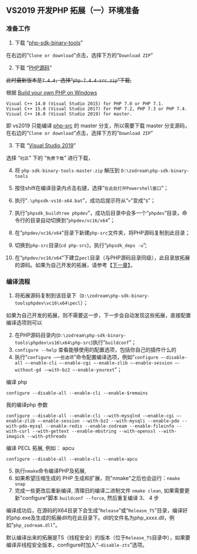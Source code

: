 ## VS2019 开发PHP 拓展（一）环境准备

### 准备工作

1. 下载 “[php-sdk-binary-tools](https://github.com/Microsoft/php-sdk-binary-tools)”

在右边的“`Clone or download`”点击，选择下方的“`Download ZIP`”

2. 下载 “[PHP源码](https://windows.php.net/downloads/releases/)”

~~此时最新版本是`7.4.4`，选择“`php-7.4.4-src.zip`”下载,~~

根据 [Build your own PHP on Windows](https://wiki.php.net/internals/windows/stepbystepbuild_sdk_2)

    Visual C++ 14.0 (Visual Studio 2015) for PHP 7.0 or PHP 7.1.
    Visual C++ 15.0 (Visual Studio 2017) for PHP 7.2, PHP 7.3 or PHP 7.4.
    Visual C++ 16.0 (Visual Studio 2019) for master.

即 vs2019 只能编译 [php-src](https://github.com/php/php-src) 的 master 分支，所以需要下载 master 分支源码，在右边的“`Clone or download`”点击，选择下方的“`Download ZIP`”

3. 下载 “[Visual Studio 2019](https://visualstudio.microsoft.com/zh-hans/downloads/)”

选择 “`社区`” 下的 “`免费下载`” 进行下载，


4. 将 `php-sdk-binary-tools-master.zip` 解压到 `D:\zodream\php-sdk-binary-tools`

5. 按住shift在编译目录内点击右键，选择“`在此处打开Powershell窗口`”；
6. 执行”`.\phpsdk-vs16-x64.bat`”，成功后提示符从“`>`”变成“`$`”；
7. 执行“`phpsdk_buildtree phpdev`”，成功后目录中会多一个“`phpdev`”目录，命令行的目录自动切换到“`phpdev/vc16/x64`”；
8. 在“`phpdev/vc16/x64`”目录下新建`php-src`文件夹，将PHP源码复制到此目录；
9. 切换到`php-src`目录(`cd php-src`)，执行“`phpsdk_deps -u`”;
10. 在“`phpdev/vc16/x64`”下建立`pecl`目录（与PHP源码目录同级），此目录放拓展的源码。如果为自己开发的拓展，请参考【[下一章](./63.md)】。

### 编译流程

1. 将拓展源码复制到该目录下（`D:\zodream\php-sdk-binary-toolsphpdev\vc16\x64\pecl`）；

如果为自己开发的拓展，则不需要这一步，下一步会自动发现这些拓展，直接配置编译选项则可以

2. 在PHP源码目录内(`D:\zodream\php-sdk-binary-tools\phpdev\vs16\x64\php-src`)执行”`buildconf`”；
3. `configure --help` 查看能够使用的配置选项，包括你自己的插件什么的
4. 执行“`configure –一些选项`”命令配置编译选项，例如”`configure –-disable-all –-enable-cli –-enable-cgi –-enable-zlib –-enable-session –-without-gd -–with-bz2 –-enable-yourext`”；

编译 php

```shell
configure --disable-all --enable-cli --enable-$remains
```

我的编译php 参数

```shell
configure --disable-all --enable-cli --with-mysqlnd -–enable-cgi –-enable-zlib –-enable-session --with-bz2 --with-mysqli --enable-pdo --with-pdo-mysql --enable-redis --enable-zodream --enable-fileinfo --with-curl --with-gettext --enable-mbstring --with-openssl --with-imagick --with-pthreads
```


编译 PECL 拓展, 例如： apcu

```shell
configure --disable-all --enable-cli --enable-apcu

```
5. 执行`nmake`命令编译PHP及拓展, 
6. 如果希望压缩生成的 PHP 生成和扩展，则"nmake"之后也会运行：`nmake snap`
7. 完成一些更改后重新编译, 清理旧的编译二进制文件 `nmake clean`, 如果需要更新"configure"脚本 `buildconf --force`, 然后重复编译 3、 4 步

编译成功后，在源码的X64目录下会生成“`Release`”或“`Release_TS`”目录，编译好的php.exe及生成的拓展dll均在此目录下。dll的文件名为php_xxxx.dll，例如“`php_zodream.dll`”。

默认编译出来的拓展是TS（线程安全）的版本（位于`Release_TS`目录中），如果要编译非线程安全版本，configure时加入“`–disable-zts`”选项。